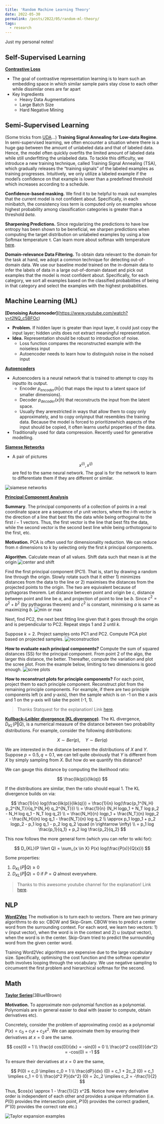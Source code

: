 ```yaml
---
title: 'Random Machine Learning Theory'
date: 2022-05-30
permalink: /posts/2022/05/random-ml-theory/
tags:
  - research
---
```

Just my personal notes!

## Self-Supervised Learning
**[Contrastive Loss](https://lilianweng.github.io/posts/2021-05-31-contrastive/)** 
- The goal of contrastive representation learning is to learn such an embedding space in which similar sample pairs stay close to each other while dissimilar ones are far apart
- Key Ingredients
  - Heavy Data Augmentations
  - Large Batch Size
  - Hard Negative Mining

## Semi-Supervised Learning

(Some tricks from [UDA](https://arxiv.org/abs/1904.12848)...)
**Training Signal Annealing for Low-data Regime**. In semi-supervised learning, we often encounter a situation where there is a huge gap between the amount of unlabeled data and that of labeled data. Hence, the model often quickly overfits the limited amount of labeled data while still underfitting the unlabeled data. To tackle this difficulty, we introduce a new training technique, called Training Signal Annealing (TSA), which gradually releases the “training signals” of the labeled examples as training progresses. Intuitively, we only utilize a labeled example if the model’s confidence on that example is lower than a predefined threshold which increases according to a schedule.

**Confidence-based masking.**  We find it to be helpful to mask out examples that the current model is not confident about. Specifically, in each minibatch, the consistency loss term is computed only on examples whose highest probability among classification categories is greater than a threshold $beta$.

**Sharpening Predictions.** Since regularizing the predictions to have low entropy has been shown to be beneficial, we sharpen predictions when computing the target distribution on unlabeled examples by using a low Softmax temperature τ. Can learn more about softmax with temperature [here](https://stackoverflow.com/questions/58764619/why-should-we-use-temperature-in-softmax).

**Domain-relevance Data Filtering.** To obtain data relevant to the domain for the task at hand, we adopt a common technique for detecting out-of-domain data. We use our baseline model trained on the in-domain data to infer the labels of data in a large out-of-domain dataset and pick out examples that the model is most confident about. Specifically, for each category, we sort all examples based on the classified probabilities of being in that category and select the examples with the highest probabilities.


## Machine Learning (ML)
**[Denoising Autoencoder]**(https://www.youtube.com/watch?v=t2NQ_c5BFOc)
- **Problem.** If hidden layer is greater than input layer, it could just copy the input layer; hidden units does not extract meaningful representation.
- **Idea.** Representation should be robust to introduction of noise.
  - Loss function compares the reconstructed example with the noiseless input
  - Autoencoder needs to learn how to distinguish noise in the noised input


**[Autoencoders](https://www.deeplearningbook.org/contents/autoencoders.html)**
- Autoencoders is a neural network that is trained to attempt to copy its inputto its output.
  - Encoder $p_{encoder}(h|x)$ that maps the input to a latent space (of smaller dimensions).
  - Decoder $p_{decoder}(x|h)$ that reconstructs the input from the latent space.
  - Usually they arerestricted in ways that allow them to copy only approximately, and to copy onlyinput that resembles the training data. Because the model is forced to prioritizewhich aspects of the input should be copied, it often learns useful properties of the data.
- Traditionally used for data compression. Recently used for generative modelling.

**[Siamese Networks](https://www.youtube.com/watch?v=6jfw8MuKwpI)**
- A pair of pictures $$x^{(i)}, x^{(j)}$$ are fed to the same neural network. The goal is for the network to learn to differentiate them if they are different or similar.

![siamese networks](/images/papers/siamese-networks.png)

<!-- PCA -->
**[Principal Component Analysis](https://www.youtube.com/watch?v=FgakZw6K1QQ)** 

**Summary**. The principal components of a collection of points in a real coordinate space are a sequence of $p$ unit vectors, where the $i$-th vector is the direction of a line that best fits the data while being orthogonal to the first $i-1$ vectors. Thus, the first vector is the line that best fits the data, while the second vector is the second best line while being orthotogonal to the first, etc.

**Motivation.** PCA is often used for dimensionality reduction. We can reduce from $n$ dimensions to $k$ by selecting only the first $k$ principal components.

**Algorithm.** 
Calculate mean of all values. Shift data such that mean is at the origin
![center and shift](/images/PCA/center-and-shift.png)

Find the first principal component (PC1). That is, start by drawing a random line through the origin. Slowly rotate such that it either 1) minimizes distances from the data to the line or 2) maximises the distances from the projected points to the origin. The two are equivalent because of pythagoras theorem. Let distance between point and origin be *c*, distance between point and line be *a*, and projection of point to line be *b*. Since $c^2 = a^2 + b^2$ (by pythagoras theorem) and $c^2$ is constant, minimising *a* is same as maximizing *b*.
![min or max](/images/PCA/min-or-max.png)

Next, find PC2, the next best fitting line given that it goes through the origin and is perpendicular to PC2. Repeat steps 1 and 2 until $k$. 

Suppose $k=2$. Project samples onto PC1 and PC2. Compute PCA plot based on projected samples.
![reconstruction](/images/PCA/reconstruction.png)

**How to evaluate each principal components?** Compute the sum of squared distances (SS) for the principal component. From point 2 of the algo, the larger this distance, the better. Thereafter, compute the variation and plot the scree plot. From the example below, limiting to two dimensions is good enough.
![scree plots](/images/PCA/scree-plots.png)

**How to reconstruct plots for principle components?** For each point, project them to each principle component. Reconstruct plot from the remaining principle components. For example, if there are two principle components left (x and y-axis), then the sample which is on -1 on the x axis and 1 on the y-axis will take the point (-1, 1).

> Thanks Statquest for the explanation! Link [here](https://www.youtube.com/watch?v=FgakZw6K1QQ).

**[Kullback–Leibler divergence (KL divergence)](https://m.youtube.com/watch?v=SxGYPqCgJWM)**.
The KL divergence, $D_{KL}(P \Vert Q)$, is a numerical measure of the distance between two probability distributions. For example, consider the following distributions:

$$
X \sim Ber(p), \quad Y \sim Ber(q)
$$

We are interested in the distance between the distributions of $X$ and $Y$. Suppose $p=0.5, q=0.1$, we can tell quite obviously that $Y$ is different from $X$ by simply sampling from $X$. But how do we quantify this distance?

We can gauge this distance by computing the likelihood ratio:

$$
\frac{lik(p)}{lik(q)}
$$

If the distributions are similar, then the ratio should equal 1. The KL divergence builds on via:

$$
\frac{1}{n} log(\frac{lik(p)}{lik(q)}) = \frac{1}{n} log(\frac{p_1^{N_H} p_2^{N_T}}{q_1^{N_H} q_2^{N_T}})  
\\ = \frac{1}{n} (N_H logp_1 + N_T log p_2 - N_H log q_1 - N_T log q_2)
\\ = \frac{N_H}{n} logp_1 + \frac{N_T}{n} logp_2 - \frac{N_H}{n} log q_1 - \frac{N_T}{n} log q_2
\\ \approx p_1 logp_1 + p_2 logp_2 - p_1 log q_1 - p_2 log q_2 \quad (n \rightarrow \infty)
\\ = p_1 log \frac{p_1}{q_1} + p_2 log \frac{p_2}{q_2}
$$

This now follows the more general form (which you can refer to wiki for):

$$
D_{KL}(P \Vert Q) =  \sum_{x \in X} P(x) log(\frac{P(x)}{Q(x)})
$$

Some properties:
1. $D_{KL}(P \Vert Q) \geq 0$
2. $D_{KL}(P \Vert Q)  = 0$ if $P = Q$ almost everywhere.

> Thanks to this awesome youtube channel for the explanation! Link [here](https://m.youtube.com/watch?v=SxGYPqCgJWM).

## NLP

**[Word2Vec](https://web.stanford.edu/class/cs224n/readings/cs224n-2019-notes01-wordvecs1.pdf)** The motivation is to turn each to vectors. There are two primary algorithms to do so: CBOW and Skip-Gram. CBOW tries to predict a center word from the surrounding context. For each word, we learn two vectors: 1) v (input vector), when the word is in the context and 2) u (output vector), when the word is in the center. Skip-Gram tried to predict the surrounding word from the given center word. 

Training Word2Vec algorithms are expensive due to the large vocabulary size. Specifically, optimising the cost function and the softmax operator both involves looping through the vocabulary. We use negative sampling to circumvent the first problem and hierarchical softmax for the second.

## Math

**[Taylor Series](https://www.youtube.com/watch?v=3d6DsjIBzJ4)**(3Blue1Brown)

**Motivation.** To approximate non-polynomial function as a polynomial. Polynomials are in general easier to deal with (easier to compute, obtain derivatives etc).

Concretely, consider the problem of approximating $cos(x)$ as a polynomial $P(x) = c_0 + c_1 x + c_2 x^2$. We can approximate them by ensuring their derivatives at $x=0$ are the same.

$$
cos(0) = 1 \\
\frac{d cos(0)}{dx} = -sin(0) = 0 \\
\frac{d^2 cos(0)}{dx^2} = -cos(0) = -1 
$$

To ensure their derviatives at $x=0$ are the same,


$$
P(0) = c_0 \implies c_0 = 1 \\
\frac{dP}{dx} (0) = c_1 + 2c_2 (0) = c_1 \implies c_1 = 0 \\ 
\frac{d^2 P}{dx^2} (0) = 2c_2 \implies c_2 = -\frac{1}{2}
$$

Thus, $cos(x) \approx 1 - \frac{1}{2} x^2$. Notice how every derivative order is independent of each other and provides a unique information (i.e. $P(0)$ provides the intersection point, $P'(0)$ provides the correct gradient, $P''(0)$ provides the correct rate etc.)

![Taylor expansion examples](/images/papers/taylor-expansion-eg.png)
